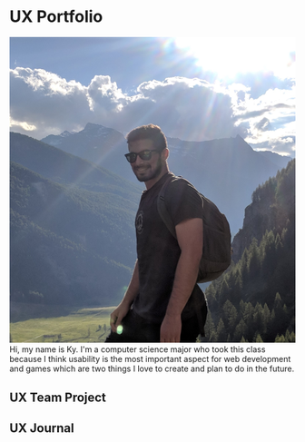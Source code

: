 # UX Portfolio
![alt text](assets/profile.jpg "Profile")
Hi, my name is Ky. I'm a computer science major who took this class because I think usability is the most important aspect for web development and games which are two things I love to create and plan to do in the future.

## UX Team Project


## UX Journal

